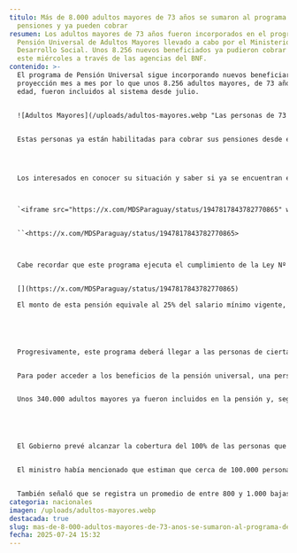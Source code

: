 ```yaml
---
titulo: Más de 8.000 adultos mayores de 73 años se sumaron al programa de
  pensiones y ya pueden cobrar
resumen: Los adultos mayores de 73 años fueron incorporados en el programa de
  Pensión Universal de Adultos Mayores llevado a cabo por el Ministerio de
  Desarrollo Social. Unos 8.256 nuevos beneficiados ya pudieron cobrar desde
  este miércoles a través de las agencias del BNF.
contenido: >-
  El programa de Pensión Universal sigue incorporando nuevos beneficiarios en su
  proyección mes a mes por lo que unos 8.256 adultos mayores, de 73 años de
  edad, fueron incluidos al sistema desde julio.


  ![Adultos Mayores](/uploads/adultos-mayores.webp "Las personas de 73 años se suman a los que ya pueden cobrar la pensión universal.Foto: Agencia IP")


  Estas personas ya están habilitadas para cobrar sus pensiones desde este miércoles, en las agencias del Banco Nacional de Fomento, según informó Desarrollo Social.




  Los interesados en conocer su situación y saber si ya se encuentran en la lista de beneficiarios, el MDS habilitó el sitio listadoam.mds.gov.py/



  `<iframe src="https://x.com/MDSParaguay/status/1947817843782770865" width="600" height="400"></iframe>`


  ``<https://x.com/MDSParaguay/status/1947817843782770865>



  Cabe recordar que este programa ejecuta el cumplimiento de la Ley Nº 7322/2024, “Que establece la Pensión Universal para Personas Adultas Mayores y dispone beneficios de acceso e inclusión”.


  [](https://x.com/MDSParaguay/status/1947817843782770865)

  El monto de esta pensión equivale al 25% del salario mínimo vigente, que desde julio de este año se fijó en G. 2.899.048, por lo que el monto a percibir sería G. 724.762, según lo establecido por la ley.





  Progresivamente, este programa deberá llegar a las personas de cierta vulnerabilidad que hayan cumplido los 65 años, a miembros de las comunidades indígenas a partir de 55 años, así como a personas con discapacidad severa a partir de los 60.


  Para poder acceder a los beneficios de la pensión universal, una persona no debe percibir salario ni jubilación del sector público o del privado o ser contribuyentes del impuesto a la renta en todas sus modalidades.


  Unos 340.000 adultos mayores ya fueron incluidos en la pensión y, según había manifestado el mes pasado el ministro de Desarrollo Social, Tadeo Rojas, el ritmo de inclusión al programa es de 40.000 personas por año.





  El Gobierno prevé alcanzar la cobertura del 100% de las personas que cumplen con los requisitos de recibir la pensión antes de la finalización del actual periodo.


  El ministro había mencionado que estiman que cerca de 100.000 personas están todavía pendientes de ser incluidas en el programa.


  También señaló que se registra un promedio de entre 800 y 1.000 bajas por mes por fallecimiento, lo que va generando también disponibilidad presupuestaria para las nuevas inclusiones.
categoria: nacionales
imagen: /uploads/adultos-mayores.webp
destacada: true
slug: mas-de-8-000-adultos-mayores-de-73-anos-se-sumaron-al-programa-de-pensiones-y-ya-pueden-cobrar
fecha: 2025-07-24 15:32
---
```

